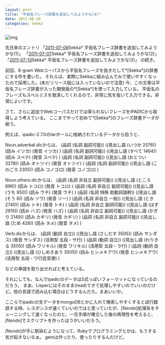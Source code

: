 ```yaml
---
layout: post
title: "平仮名フレーズ辞書を追加してみようかな(4)"
date: 2011-08-10
categories: Sekka
---
```

 ![img](http://mrg.bz/NbpKsE)

先日来のエントリ 
 「[2011-07-06](2011-07-06-post.md)Sekka* 平仮名フレーズ辞書を追加してみようかな(1)」
 「[2011-07-07](2011-07-07-post.md)Sekka* 平仮名フレーズ辞書を追加してみようかな(2)」
 「[2011-07-13](2011-07-13-post.md)Sekka* 平仮名フレーズ辞書を追加してみようかな(3)」
の続き。

前回、6-gram Webコーパスから平仮名フレーズを抜きだして*[Sekka*]の辞書にする件を書いた。
それらは、実際にSekkaに組み込んでみて使いやすくなったので採用した。(未だリリース版には入っていないので注意)
今、この文章は平仮名フレーズ辞書が入った開発版の*[Sekka*]を使って入力している。
平仮名のフレーズもスペルミスを救済してくれるので、非常に気を抜いて入力できる。非常によいです。

さて、さらに追加でWebコーパスだけでは得られないフレーズをIPADICから取得しよう考えている。
ここまでやって初めて*[Sekka*]のフレーズ辞書データが揃う。

例えば、ipadic-2.7.0のtarボールに格納されているデータから拾うと、

Noun.adverbal.dicからは、
  (品詞 (名詞 副詞可能)) ((見出し語 (いつか 2576)) (読み イツカ) (発音 イツカ) )
  (品詞 (名詞 副詞可能)) ((見出し語 (すべて 1464)) (読み スベテ) (発音 スベテ) )
  (品詞 (名詞 副詞可能)) ((見出し語 (おとつい 3278)) (読み オトツイ) (発音 オトツイ) )
  (品詞 (名詞 副詞可能)) ((見出し語 (このごろ 2305)) (読み コノゴロ) (発音 コノゴロ) )

Noun.others.dicからは、
  (品詞 (名詞 非自立 副詞可能)) ((見出し語 (ところ 896)) (読み トコロ) (発音 トコロ) )
  (品詞 (名詞 非自立 副詞可能)) ((見出し語 (うち 950)) (読み ウチ) (発音 ウチ) )
  (品詞 (名詞 特殊 助動詞語幹)) ((見出し語 (そう 6)) (読み ソウ) (発音 ソー) )
  (品詞 (名詞 非自立 一般)) ((見出し語 (とき 2740)) (読み トキ) (発音 トキ) )
  (品詞 (名詞 非自立 副詞可能)) ((見出し語 (はず 2915)) (読み ハズ) (発音 ハズ) )
  (品詞 (名詞 非自立 副詞可能)) ((見出し語 (かぎり 2149)) (読み カギリ) (発音 カギリ) )
  (品詞 (名詞 非自立 副詞可能)) ((見出し語 (ため 428)) (読み タメ) (発音 タメ) )

Verb.dicからは、
  (品詞 (動詞 自立)) ((見出し語 (さしだす 3505)) (読み サシダス) (発音 サシダス) (活用型 五段・サ行) )
  (品詞 (動詞 自立)) ((見出し語 (わりきる 3505)) (読み ワリキル) (発音 ワリキル) (活用型 五段・ラ行) )
  (品詞 (動詞 自立)) ((見出し語 (ひしめきあう 3505)) (読み ヒシメキアウ) (発音 ヒシメキアウ) (活用型 五段・ワ行促音便) )

などの単語を取り出せればと考えている。

それにしても、なんでipadicのデータはS式っぽいフォーマットになっているのだろう。
まあ、Lisperにはそのまま(read)できて処理しやすいのでいいのだけど。他の言語で読み込む場合はどうするんだろ。まあいいか。

ここらでipadicの生データをmongoDBとかに入れて検索しやすくすると試行錯誤する時、レスポンスが速くていいのではと思っていたが、*[Nendo*]処理系をチューニングして速くなったのと、一旦手順が確立した後の再現性を考えると、*[Nendo*]でスクリプトを作ったほうがいいだろう。

*[Nendo*]が手に馴染むようになって、Rubyでプログラミングとかは、もうする気が起きないなぁ。
gemは作ったり、使ったりするんだけど。

